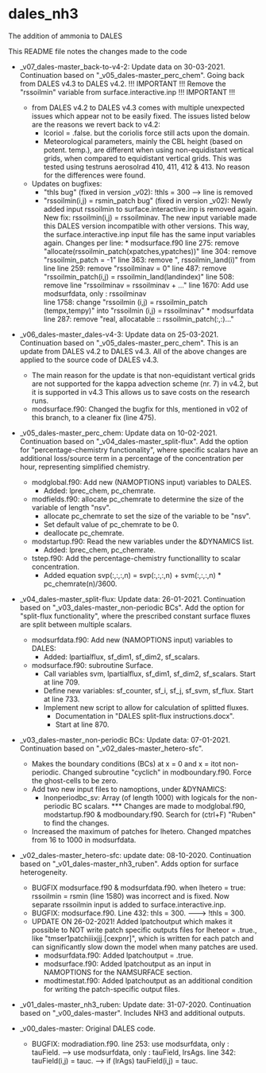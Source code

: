 # dales_nh3
 The addition of ammonia to DALES
 
 This README file notes the changes made to the code
 
 
 - _v07_dales-master_back-to-v4-2:
	Update data on 30-03-2021.
	Continuation based on "_v05_dales-master_perc_chem". 
	Going back from DALES v4.3 to DALES v4.2. 
	!!! IMPORTANT !!! 
		Remove the "rssoilmin" variable from  surface.interactive.inp
	!!! IMPORTANT !!! 
	- from DALES v4.2 to DALES v4.3 comes with multiple unexpected issues which 
	  appear not to be easily fixed. The issues listed below are the reasons we revert 
	  back to v4.2: 
		* lcoriol = .false. but the coriolis force still acts upon the domain.
		* Meteorological parameters, mainly the CBL height (based on potent. temp.), are 
		  different when using non-equidistant vertical grids, when compared to equidistant 
		  vertical grids. This was tested using testruns aerosolrad 410, 411, 412 & 413. No 
		  reason for the differences were found. 
	- Updates on bugfixes: 
		* "thls bug" (fixed in version _v02): 
			!thls = 300 --> line is removed
		* "rssoilmin(i,j) = rsmin_patch bug" (fixed in version _v02):
			Newly added input rssoilmin to surface.interactive.inp is removed again.
			New fix: rssoilmin(i,j) = rssoilminav. The new input variable made this 
			DALES version incompatible with other versions. This way, the 
			surface.interactive.inp input file has the same input variables again.
			Changes per line:
				* modsurface.f90
				line 275: remove "allocate(rssoilmin_patch(xpatches,ypatches))"
				line 304: remove "rssoilmin_patch  = -1"
				line 363: remove ", rssoilmin_land(i)" from line
				line 259: remove "rssoilminav  = 0"
				line 487: remove "rssoilmin_patch(i,j)  = rssoilmin_land(landindex)"
				line 508: remove  line "rssoilminav   = rssoilminav  +  ..."
				line 1670: Add use modsurfdata, only : rssoilminav	
				line 1758: change "rssoilmin  (i,j) = rssoilmin_patch (tempx,tempy)" into 
					"rssoilmin  (i,j) = rssoilminav" 
				* modsurfdata
				line 287: remove "real, allocatable :: rssoilmin_patch(:,:)..."

- _v06_dales-master_dales-v4-3:
	Update data on 25-03-2021. 
	Continuation based on "_v05_dales-master_perc_chem". 
	This is an update from DALES v4.2 to DALES v4.3. 
	All of the above changes are applied to the source code of DALES v4.3. 
	- The main reason for the update is that non-equidistant vertical grids are not supported 
	  for the kappa advection scheme (nr. 7) in v4.2, but it is supported in v4.3 This 
	  allows us to save costs on the research runs. 
	- modsurface.f90: Changed the bugfix for thls, mentioned in v02 of this branch, to a 
	  cleaner fix (line 475). 

- _v05_dales-master_perc_chem: 
	Update data on 10-02-2021. 
	Continuation based on "_v04_dales-master_split-flux". 
	Add the option for "percentage-chemistry functionality", where specific scalars 
	have an additional loss/source term in a percentage of the concentration per hour,
	representing simplified chemistry. 
	- modglobal.f90: Add new (NAMOPTIONS input) variables to DALES. 
		* Added: lprec_chem, pc_chemrate. 
	- modfields.f90: allocate pc_chemrate to determine the size of the variable of length "nsv". 
		* allocate pc_chemrate to set the size of the variable to be "nsv". 
		* Set default value of pc_chemrate to  be 0. 
		* deallocate pc_chemrate. 
	- modstartup.f90: Read the new variables under the &DYNAMICS list. 
		* Added: lprec_chem, pc_chemrate. 
	- tstep.f90: Add the percentage-chemistry functionallity to scalar concentration. 
		* Added equation svp(:,:,:,n) = svp(:,:,:,n) + svm(:,:,:,n) * pc_chemrate(n)/3600. 
		
- _v04_dales-master_split-flux: 
	Update data: 26-01-2021. 
	Continuation based on "_v03_dales-master_non-periodic BCs". 
	Add the option for "split-flux functionality", where the prescribed constant surface
	fluxes are split between multiple scalars. 
	- modsurfdata.f90: Add new (NAMOPTIONS input) variables to DALES:
		* Added: lpartialflux, sf_dim1, sf_dim2, sf_scalars. 
	- modsurface.f90: subroutine Surface. 
		* Call variables svm, lpartialflux, sf_dim1, sf_dim2, sf_scalars. 
		  Start at line 709. 
		* Define new variables: sf_counter, sf_i, sf_j, sf_svm, sf_flux. 
		  Start at line 733. 
		* Implement new script to allow for calculation of splitted fluxes. 
			+ Documentation in "DALES split-flux instructions.docx". 
			+ Start at line 870.
	
- _v03_dales-master_non-periodic BCs:
	Update data: 07-01-2021. 
	Continuation based on "_v02_dales-master_hetero-sfc". 
	- Makes the boundary conditions (BCs) at x = 0 and x = itot non-periodic. 
		Changed subroutine "cyclich" in modboundary.f90. 
		Force the ghost-cells to be zero. 
	- Add two new input files to namoptions, under &DYNAMICS:
		* lnonperiodbc_sv: 	Array (of length 1000) with logicals for the non-periodic 
							BC scalars. 
		*** Changes are made to modglobal.f90, modstartup.f90 & modboundary.f90.
			Search for (ctrl+F) "Ruben" to find the changes. 
	- Increased the maximum of patches for lhetero. 
		Changed mpatches from 16 to 1000 in modsurfdata. 

- _v02_dales-master_hetero-sfc:
	update date: 08-10-2020.
	Continuation based on "_v01_dales-master_nh3_ruben".
	Adds option for surface heterogeneity. 
	* BUGFIX modsurface.f90 & modsurfdata.f90. 
		when lhetero = true: rssoilmin = rsmin (line 1580) was incorrect and is fixed. 
		Now separate rssoilmin input is added to surface.interactive.inp. 
	* BUGFIX: modsurface.f90. 
		Line 432: 	thls         = 300. 
					---> !thls         = 300. 
	- UPDATE ON 26-02-2021! 
	  Added lpatchoutput which makes it possible to NOT write patch specific outputs
	  files for lheteor = .true., like "tmser1patchiiixjjj.[cexpnr]", which is written 
	  for each patch and can significantly slow down the model when many patches are
	  used.
		* modsurfdata.f90: 	Added lpatchoutput = .true.
		* modsurface.f90:	Added lpatchoutput as an input in NAMOPTIONS for the 
							NAMSURFACE section. 
		* modtimestat.f90: 	Added lpatchoutput as an additional condition for writing
							the patch-specific output files. 

- _v01_dales-master_nh3_ruben:
	Update date: 31-07-2020. 
	Continuation based on "_v00_dales-master". 
	Includes NH3 and additional outputs. 
	
- _v00_dales-master: 
	Original DALES code. 
	* BUGFIX: modradiation.f90. 
		line 253:	use modsurfdata,  only : tauField. 
					--> use modsurfdata,  only : tauField, lrsAgs. 
		line 342: 	tauField(i,j) = tauc. 
					--> if (lrAgs) tauField(i,j) = tauc. 
	
	
